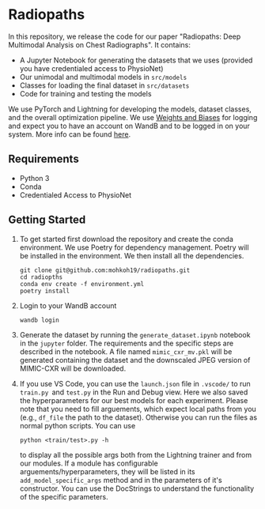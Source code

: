# Radiopaths

In this repository, we release the code for our paper "Radiopaths: Deep Multimodal Analysis on Chest Radiographs". It contains:
- A Jupyter Notebook for generating the datasets that we uses (provided you have credentialed access to PhysioNet)
- Our unimodal and multimodal models in `src/models`
- Classes for loading the final dataset in `src/datasets`
- Code for training and testing the models

We use PyTorch and Lightning for developing the models, dataset classes, and the overall optimization pipeline. We use [Weights and Biases](https://wandb.ai/site) for logging and expect you to have an account on WandB and to be logged in on your system. More info can be found [here](https://docs.wandb.ai/quickstart).

## Requirements

- Python 3
- Conda
- Credentialed Access to PhysioNet

## Getting Started

1. To get started first download the repository and create the conda environment. We use Poetry for dependency management. Poetry will be installed in the environment. We then install all the dependencies.
   ``` 
   git clone git@github.com:mohkoh19/radiopaths.git
   cd radiopths
   conda env create -f environment.yml
   poetry install
   ```
2. Login to your WandB account
   ```
   wandb login
3. Generate the dataset by running the `generate_dataset.ipynb` notebook in the `jupyter` folder. The requirements and the specific steps are described in the notebook. A file named `mimic_cxr_mv.pkl` will be generated containing the dataset and the downscaled JPEG version of MIMIC-CXR will be downloaded.
4. If you use VS Code, you can use the `launch.json`  file in `.vscode/` to run `train.py `and `test.py` in the Run and Debug view. Here we also saved the hyperparameters for our best models for each experiment. Please note that you need to fill arguements, which expect local paths from you (e.g., `df_file` the path to the dataset). 
Otherwise you can run the files as normal python scripts. You can use 
    ```
    python <train/test>.py -h 
    ```

    to display all the possible args both from the Lightning trainer and from our modules. If a module has configurable arguements/hyperparameters, they will be listed in its `add_model_specific_args` method and in the parameters of it's constructor. You can use the DocStrings to understand the functionality of the specific parameters.